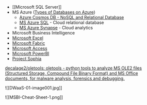 - [[Microsoft SQL Server]]
- MS Azure ([Types of Databases on Azure](https://azure.microsoft.com/en-us/products/category/databases/))
	- [Azure Cosmos DB - NoSQL and Relational Database](https://azure.microsoft.com/en-us/products/cosmos-db/)
	- [MS Azure SQL](MS%20Azure%20SQL.md) - Cloud relational database
	- [MS Azure Synapse](MS%20Azure%20Synapse.md) - Cloud analytics
- Microsoft Business Intelligence
- [Microsoft Excel](./Excel/MS%20Excel.md)
- [Microsoft Fabric](MS%20Fabric.md)
- [Microsoft Access](./Access/MS%20Access.md)
- [Microsoft PowerBI](./PowerBI/PowerBI.md)
- [Project Sophia](https://projectsophia.microsoft.com/)

[decalage2/oletools: oletools - python tools to analyze MS OLE2 files (Structured Storage, Compound File Binary Format) and MS Office documents, for malware analysis, forensics and debugging.](https://github.com/decalage2/oletools)


![[DWaaS-01-image001.jpg]]

![[MSBI-Cheat-Sheet-1.png]]